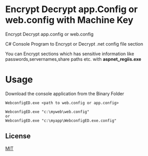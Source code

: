 # Encrypt Decrypt app.Config or web.config with Machine Key
Encrypt Decrypt app.config or web.config 

C# Console Program to Encrypt or Decrypt .net config file section

You can Encrypt sections which has sensitive information like passwords,servernames,share paths etc. with **aspnet_regiis.exe**

# Usage

Download the console application from the Binary Folder

```
WebconfigED.exe <path to web.config or app.config>
```

```
WebconfigED.exe "c:\myweb\web.config" 
or 
WebconfigED.exe "c:\myapp\WebconfigED.exe.config"
```

## License

[MIT](https://opensource.org/licenses/MIT)
